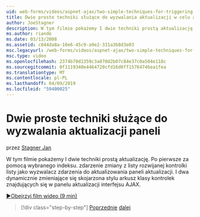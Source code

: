 ```yaml
---
uid: web-forms/videos/aspnet-ajax/two-simple-techniques-for-triggering-updates-to-update-panels
title: Dwie proste techniki służące do wyzwalania aktualizacji w celu aktualizowania paneli | Dokumentacja firmy Microsoft
author: JoeStagner
description: W tym filmie pokażemy I dwie techniki prostą aktualizację. Po pierwsze za pomocą wybranego indeksu. zdarzenie zmiany z listy rozwijanej kontrolki listy jako trig zdarzeń...
ms.author: riande
ms.date: 03/13/2008
ms.assetid: c844da8a-10e6-45c9-a9e2-331a3b8d3e03
msc.legacyurl: /web-forms/videos/aspnet-ajax/two-simple-techniques-for-triggering-updates-to-update-panels
msc.type: video
ms.openlocfilehash: 2374b70d1359c3a070d2b07c84e37c0a504e118c
ms.sourcegitcommit: 0f1119340e4464720cfd16d0ff15764746ea1fea
ms.translationtype: MT
ms.contentlocale: pl-PL
ms.lasthandoff: 04/09/2019
ms.locfileid: "59400025"
---
```

# <a name="two-simple-techniques-for-triggering-updates-to-update-panels"></a>Dwie proste techniki służące do wyzwalania aktualizacji paneli

przez [Stagner Jan](https://github.com/JoeStagner)

W tym filmie pokażemy I dwie techniki prostą aktualizację. Po pierwsze za pomocą wybranego indeksu. zdarzenie zmiany z listy rozwijanej kontrolki listy jako wyzwalacz zdarzenia do aktualizowania paneli aktualizacji. I dwa dynamicznie zmieniające się skojarzona stylu arkusz klasy kontrolek znajdujących się w panelu aktualizacji interfejsu AJAX.

[&#9654;Obejrzyj film wideo (9 min)](https://channel9.msdn.com/Blogs/ASP-NET-Site-Videos/two-simple-techniques-for-triggering-updates-to-update-panels)

> [!div class="step-by-step"]
> [Poprzednie](how-do-i-retrieve-values-from-server-side-ajax-controls.md)
> [dalej](use-aspnet-ajax-cascading-drop-down-control-to-access-a-database.md)

